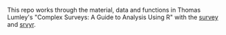 This repo works through the material, data and functions in Thomas Lumley's "Complex Surveys: A Guide to Analysis Using R" with the 
[survey](https://cran.r-project.org/web/packages/survey/survey.pdf) and [srvyr](http://gdfe.co/srvyr/).
